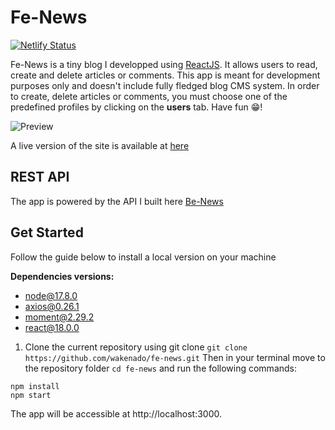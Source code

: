 # Fe-News
[![Netlify Status](https://api.netlify.com/api/v1/badges/513e169c-45d7-4dbe-8ac4-734a1824b961/deploy-status)](https://app.netlify.com/sites/shiny-cocada-dea6ac/deploys)

Fe-News is a tiny blog I developped using [ReactJS](https://reactjs.org/). It allows users to read, create and delete articles or comments. This app is meant for development purposes only and doesn't include fully fledged blog CMS system. In order to create, delete articles or comments, you must choose one of the predefined profiles by clicking on the **users** tab. Have fun 😁!

![Preview](https://github.com/wakenado/fe-news/blob/main/src/assets/images/preview.png)

A live version of the site is available at [here](https://shiny-cocada-dea6ac.netlify.app/)

## REST API
The app is powered by the API I built here [Be-News](https://github.com/wakenado/be-news)


## Get Started
Follow the guide below to install a local version on your  machine

**Dependencies versions:**
- node@17.8.0
- axios@0.26.1
- moment@2.29.2
- react@18.0.0

1. Clone the current repository using git clone ``git clone https://github.com/wakenado/fe-news.git`` Then in your terminal move to the repository folder ``cd fe-news`` and run the following commands:

```
npm install
npm start
```
The app will be accessible at http://localhost:3000.

